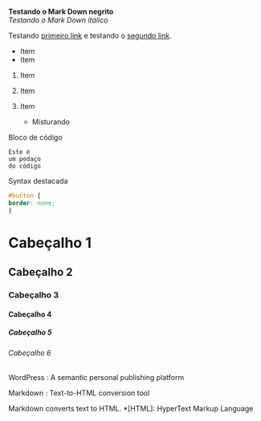 **Testando o Mark Down negrito**<br>
*Testando o Mark Down itálico*<br>
	

Testando [primeiro link][1] e
testando o [segundo link][2].

[1]: http://example.com/ "Title"
[2]: http://example.org/ "Title"

* Item
* Item
1. Item
2. Item

1. Item
   * Misturando


Bloco de código 
~~~~
Este é
um pedaço
do código
~~~~

Syntax destacada
```css
#button {
border: none;
}
```

# Cabeçalho 1

## Cabeçalho 2

### Cabeçalho 3

#### Cabeçalho 4 ####

##### Cabeçalho 5 #####

###### Cabeçalho 6 ######

WordPress
: A semantic personal publishing platform

Markdown
: Text-to-HTML conversion tool




Markdown converts text to HTML.
*[HTML]: HyperText Markup Language


